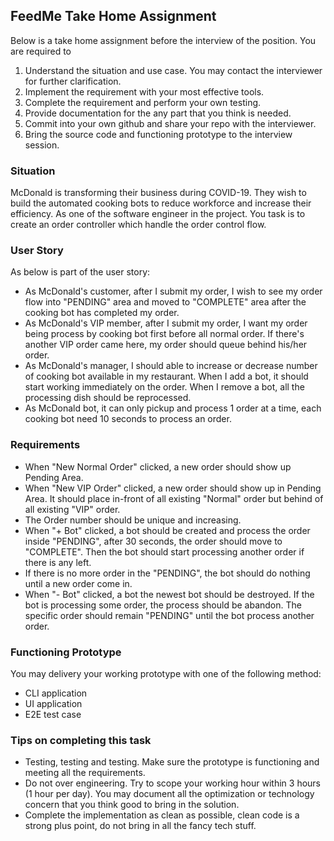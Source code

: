 ## FeedMe Take Home Assignment
Below is a take home assignment before the interview of the position. You are required to
1. Understand the situation and use case. You may contact the interviewer for further clarification.
2. Implement the requirement with your most effective tools.
3. Complete the requirement and perform your own testing.
4. Provide documentation for the any part that you think is needed.
5. Commit into your own github and share your repo with the interviewer.
6. Bring the source code and functioning prototype to the interview session.

### Situation
McDonald is transforming their business during COVID-19. They wish to build the automated cooking bots to reduce workforce and increase their efficiency. As one of the software engineer in the project. You task is to create an order controller which handle the order control flow. 

### User Story
As below is part of the user story:
- As McDonald's customer, after I submit my order, I wish to see my order flow into "PENDING" area and moved to "COMPLETE" area after the cooking bot has completed my order.
- As McDonald's VIP member, after I submit my order, I want my order being process by cooking bot first before all normal order. If there's another VIP order came here, my order should queue behind his/her order.
- As McDonald's manager, I should able to increase or decrease number of cooking bot available in my restaurant. When I add a bot, it should start working immediately on the order. When I remove a bot, all the processing dish should be reprocessed.
- As McDonald bot, it can only pickup and process 1 order at a time, each cooking bot need 10 seconds to process an order.

### Requirements
- When "New Normal Order" clicked, a new order should show up Pending Area.
- When "New VIP Order" clicked, a new order should show up in Pending Area. It should place in-front of all existing "Normal" order but behind of all existing "VIP" order.
- The Order number should be unique and increasing.
- When "+ Bot" clicked, a bot should be created and process the order inside "PENDING", after 30 seconds, the order should move to "COMPLETE". Then the bot should start processing another order if there is any left.
- If there is no more order in the "PENDING", the bot should do nothing until a new order come in.
- When "- Bot" clicked, a bot the newest bot should be destroyed. If the bot is processing some order, the process should be abandon. The specific order should remain "PENDING" until the bot process another order.

### Functioning Prototype
You may delivery your working prototype with one of the following method:
- CLI application
- UI application
- E2E test case

### Tips on completing this task
- Testing, testing and testing. Make sure the prototype is functioning and meeting all the requirements.
- Do not over engineering. Try to scope your working hour within 3 hours (1 hour per day). You may document all the optimization or technology concern that you think good to bring in the solution.
- Complete the implementation as clean as possible, clean code is a strong plus point, do not bring in all the fancy tech stuff.
